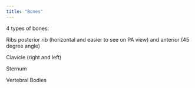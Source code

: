 ```yaml
---
title: "Bones"
---
```

4 types of bones:

Ribs posterior rib (horizontal and easier to see on PA view) and anterior (45 degree angle)

Clavicle (right and left)

Sternum

Vertebral Bodies

